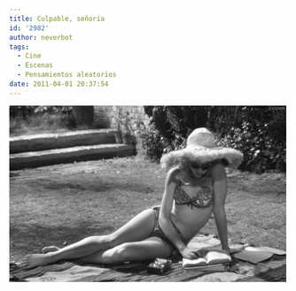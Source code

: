 ```yaml
---
title: Culpable, señoría
id: '2982'
author: neverbot
tags:
  - Cine
  - Escenas
  - Pensamientos aleatorios
date: 2011-04-01 20:37:54
---
```


![](./culpable-senoria/culpable-senyoria.gif "Culpable, señoría")